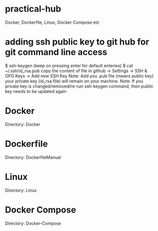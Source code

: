 # practical-hub
Docker, Dockerfile, Linux, Docker Compose etc

# adding ssh public key to git hub for git command line access
$ ssh-keygen (keep on pressing enter for default enteries)
$ cat ~/.ssh/id_rsa.pub
copy the content of file in github -> Settings -> SSH & GPG Keys -> Add new SSH Key
Note: Add you .pub file (means public key) your private key (id_rsa file) will remain on your machine.
Note: If you private key is changed/removed/re-run ssh-keygen command, then public key needs to be updated again

# Docker
Directory: Docker

# Dockerfile
Directory: DockerfileManual

# Linux
Directory: Linux

# Docker Compose
Directory: Docker-Compose
